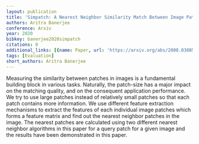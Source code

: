 ```yaml
---
layout: publication
title: 'Simpatch: A Nearest Neighbor Similarity Match Between Image Patches'
authors: Aritra Banerjee
conference: Arxiv
year: 2020
bibkey: banerjee2020simpatch
citations: 0
additional_links: [{name: Paper, url: 'https://arxiv.org/abs/2008.03085'}]
tags: [Evaluation]
short_authors: Aritra Banerjee
---
```

Measuring the similarity between patches in images is a fundamental building
block in various tasks. Naturally, the patch-size has a major impact on the
matching quality, and on the consequent application performance. We try to use
large patches instead of relatively small patches so that each patch contains
more information. We use different feature extraction mechanisms to extract the
features of each individual image patches which forms a feature matrix and find
out the nearest neighbor patches in the image. The nearest patches are
calculated using two different nearest neighbor algorithms in this paper for a
query patch for a given image and the results have been demonstrated in this
paper.